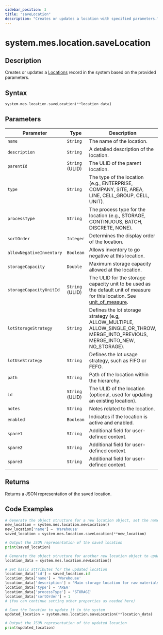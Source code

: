 ```yaml
---
sidebar_position: 3
title: "saveLocation"
description: "Creates or updates a location with specified parameters."
---
```


# system.mes.location.saveLocation

## Description

Creates or updates a [Locations](../../data-model/location-model/location) record in the system based on the provided parameters.

## Syntax
```python
system.mes.location.saveLocation(**location_data)
```

## Parameters

| Parameter                  | Type            | Description                                                                                                                      |
|----------------------------|-----------------|----------------------------------------------------------------------------------------------------------------------------------|
| `name`                     | `String`        | The name of the location.                                                                                                        |
| `description`              | `String`        | A detailed description of the location.                                                                                          |
| `parentId`                 | `String` (ULID) | The ULID of the parent location.                                                                                                 |
| `type`                     | `String`        | The type of the location (e.g., ENTERPRISE, COMPANY, SITE, AREA, LINE, CELL_GROUP, CELL, UNIT).                                  |
| `processType`              | `String`        | The process type for the location (e.g., STORAGE, CONTINUOUS, BATCH, DISCRETE, NONE).                                            |
| `sortOrder`                | `Integer`       | Determines the display order of the location.                                                                                    |
| `allowNegativeInventory`   | `Boolean`       | Allows inventory to go negative at this location.                                                                                |
| `storageCapacity`          | `Double`        | Maximum storage capacity allowed at the location.                                                                                |
| `storageCapacityUnitId`    | `String` (ULID) | The ULID for the storage capacity unit to be used as the default unit of measure for this location. See [unit_of_measure](../utility-models/unit-of-measure-model/unit-of-measure). |
| `lotStorageStrategy`       | `String`        | Defines the lot storage strategy (e.g, ALLOW_MULTIPLE, ALLOW_SINGLE_OR_THROW, MERGE_INTO_PREVIOUS, MERGE_INTO_NEW, NO_STORAGE).  |
| `lotUseStrategy`           | `String`        | Defines the lot usage strategy, such as FIFO or FEFO.                                                                            |
| `path`                     | `String`        | Path of the location within the hierarchy.                                                                                       |
| `id`                       | `String` (ULID) | The ULID of the location (optional, used for updating an existing location).                                                     |
| `notes`                    | `String`        | Notes related to the location.                                                                                                   |
| `enabled`                  | `Boolean`       | Indicates if the location is active and enabled.                                                                                 |
| `spare1`                   | `String`        | Additional field for user-defined context.                                                                                       |
| `spare2`                   | `String`        | Additional field for user-defined context.                                                                                       |
| `spare3`                   | `String`        | Additional field for user-defined context.                                                                                       |

## Returns

Returns a JSON representation of the saved location.

## Code Examples

```python
# Generate the object structure for a new location object, set the name and save it
new_location = system.mes.location.newLocation()
new_location['name'] = 'Warehouse'
saved_location = system.mes.location.saveLocation(**new_location)

# Output the JSON representation of the saved location
print(saved_location)

# Generate the object structure for another new location object to update the previous location
location_data = system.mes.location.newLocation()

# Set basic attributes for the updated location
location_data['id'] = saved_location.id
location_data['name'] = 'Warehouse'
location_data['description'] = 'Main storage location for raw materials.'
location_data['type'] = 'AREA'
location_data['processType'] = 'STORAGE'
location_data['sortOrder'] = 1
# (You can continue setting other properties as needed here)

# Save the location to update it in the system
updated_location = system.mes.location.saveLocation(**location_data)

# Output the JSON representation of the updated location
print(updated_location)
```